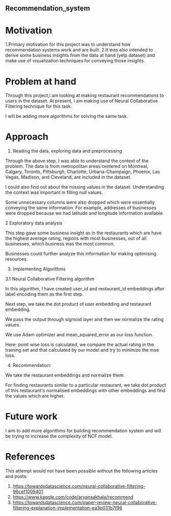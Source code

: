 ## Recommendation_system

# Motivation

1.Primary motivation for this project was to understand how recommendation systems work and are built.
2.It was also intended to derive some business insights from the data at hand (yelp dataset) and make use of visualization techniques for conveying   those insights.

# Problem at hand

Through this project,I am looking at making restaurant recommendations to users in the dataset. At present, I am making use of Neural Collaborative Filtering technique for this task.

I will be adding more algorithms for solving the same task.


# Approach

1. Reading the data, exploring data and preprocessing

Through the above step, I was able to understand the context of the problem. The data is from metropolitan areas centered on Montreal, Calgary, Toronto, Pittsburgh, Charlotte, Urbana-Champaign, Phoenix, Las Vegas, Madison, and Cleveland, are included in the dataset.

I could also find out about the missing values in the dataset. Understanding the context was important in filling null values.

Some unnecessary columns were also dropped which were essentially conveying the same information. For example, addresses of businesses were dropped because we had latitude and longitude information available.


2 Exploratory data analysis

This step gave some business insight as in the restaurants which are have the highest average rating, regions with most businesses, out of all businesses, which business was the most common.

Businesses could further analyze this information for making optimising resources.

3. Implementing Algorithms

  3.1 Neural Collaborative Filtering algorithm
  
  
  In this algorithm, I have created user_id and restaurant_id embeddings after label encoding them as the first step.
  
  Next step, we take the dot product of user embedding and restaurant embedding.
  
  We pass the output through sigmoid layer and then we normalize the rating values.
  
  We use Adam optimizer and mean_squared_error as our loss function.
  
  Here: point wise loss is calculated, we compare the actual rating in the training set and that calculated by our model and try to minimize the mse loss.
  
  
4. Recommendation:

We take the restaurant embeddings and normalize them.

For finding restaurants similar to a particular restaurant, we take dot product of this restaurant's normalised embeddings with other embeddings and find the values which are higher.

# Future work

I aim to add more algorithms for building recommendation system and will be trying to increase the complexity of NCF model.


# References

This attempt would not have been possible without the following articles and posts:

1. https://towardsdatascience.com/neural-collaborative-filtering-96cef1009401
2. https://www.kaggle.com/code/aryansakhala/recommend
3. https://towardsdatascience.com/paper-review-neural-collaborative-filtering-explanation-implementation-ea3e031b7f96 
  
  

  









